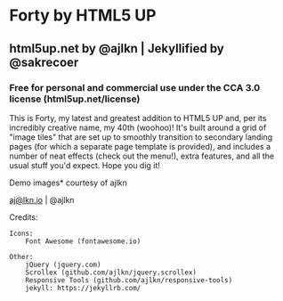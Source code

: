 # Forty by HTML5 UP
## html5up.net by @ajlkn | Jekyllified by @sakrecoer

### Free for personal and commercial use under the CCA 3.0 license (html5up.net/license)

This is Forty, my latest and greatest addition to HTML5 UP and, per its incredibly
creative name, my 40th (woohoo)! It's built around a grid of "image tiles" that are
set up to smoothly transition to secondary landing pages (for which a separate page
template is provided), and includes a number of neat effects (check out the menu!),
extra features, and all the usual stuff you'd expect. Hope you dig it!

Demo images* courtesy of ajlkn

aj@lkn.io | @ajlkn


Credits:

	Icons:
		Font Awesome (fontawesome.io)

	Other:
		jQuery (jquery.com)
		Scrollex (github.com/ajlkn/jquery.scrollex)
		Responsive Tools (github.com/ajlkn/responsive-tools)
		jekyll: https://jekyllrb.com/
		
